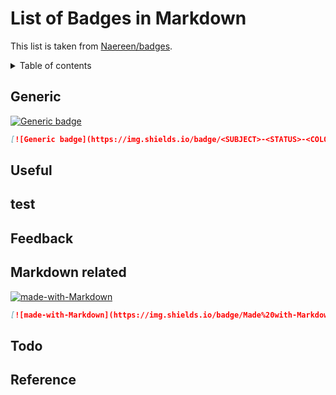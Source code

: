 # List of Badges in Markdown

This list is taken from [Naereen/badges](https://github.com/Naereen/badges).

<details>
<summary>Table of contents</summary>

- [Generic](#generic)
- [Useful](#useful)
- [test](#test)
- [Feedback](#feedback)
- [Markdown related](#markdown-related)
- [Todo](#todo)
- [Reference](#reference)

</details>

## Generic

[![Generic badge](https://img.shields.io/badge/<SUBJECT>-<STATUS>-<COLOR>.svg)](https://shields.io/)

```markdown
[![Generic badge](https://img.shields.io/badge/<SUBJECT>-<STATUS>-<COLOR>.svg)](https://shields.io/)
```

## Useful

## test

## Feedback

## Markdown related

[![made-with-Markdown](https://img.shields.io/badge/Made%20with-Markdown-1f425f.svg)](http://commonmark.org)

```markdown
[![made-with-Markdown](https://img.shields.io/badge/Made%20with-Markdown-1f425f.svg)](http://commonmark.org)
```

## Todo

## Reference
